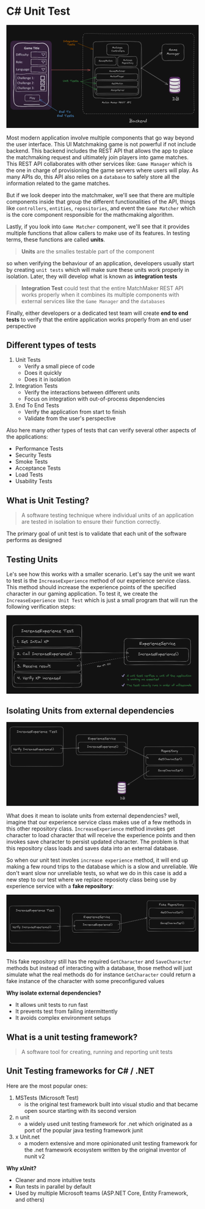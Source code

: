 # C# Unit Test


![Image](./images/01-many-things-to-test.png) <br>

Most modern application involve multiple components that go way beyond the user interface. This UI Matchmaking game is not powerful if not include backend. This backend includes the REST API that allows the app to place the matchmaking request and ultimately join players into game matches. This REST API collaborates with other services like: `Game Manager` which is the one in charge of provisioning the game servers where users will play. As many APIs do, this API also relies on a `database` to safely store all the information related to the game matches.

But if we look deeper into the matchmaker, we'll see that there are multiple components inside that group the different functionalities of the API, things like `controllers`, `entities`, `repositories`, and event the `Game Matcher` which is the core component responsible for the mathcmaking algorithm.

Lastly, if you look into `Game Matcher` component, we'll see that it provides multiple functions that allow callers to make use of its features. In testing terms, these functions are called **units**.

> **Units** are the smalles testable part of the component

so when verifying the behaviour of an application, developers usually start by creating `unit tests` which will make sure these units work properly in isolation. Later, they will develop what is known as **integration tests**

> **Integration Test** could test that the entire MatchMaker REST API works properly when it combines its multiple components with external services like the `Game Manager` and the `databases`

Finally, either developers or a dedicated test team will create **end to end tests** to verify that the entire application works properly from an end user perspective



## Different types of tests

1. Unit Tests
    * Verify a small piece of code
    * Does it quickly
    * Does it in isolation
2. Integration Tests
    * Verify the interactions between different units
    * Focus on integration with out-of-process dependencies
3. End To End Tests
    * Verify the application from start to finish
    * Validate from the user's perspective

Also here many other types of tests that can verify several other aspects of the applications:
* Performance Tests
* Security Tests
* Smoke Tests
* Acceptance Tests
* Load Tests
* Usability Tests

## What is Unit Testing?
> A software testing technique where individual units of an application are tested in isolation to ensure their function correctly.

The primary goal of unit test is to validate that each unit of the software performs as designed


## Testing Units
Le's see how this works with a smaller scenario. Let's say the unit we want to test is the `IncreaseExperience` method of our experience service class. This method should increase the experience points of the specified character in our gaming application. To test it, we create the `IncreaseExperience Unit Test` which is just a small program that will run the following verification steps:

![Image](./images/02-unit-test.png) <br>



## Isolating Units from external dependencies

![Image](./images/03-isolating-units-from-extdependencies.png) <br>

What does it mean to isolate units from external dependencies? well, imagine that our experience service class makes use of a few methods in this other repository class. `IncreaseExperience` method invokes get character to load character that will receive the experience points and then invokes save character to persist updated character. The problem is that this repository class loads and saves data into an external database. 

So when our unit test involes `increase experience` method, it will end up making a few round trips to the database which is a slow and unreliable. We don't want slow nor unreliable tests, so what we do in this case is add a new step to our test where we replace reposioty class being use by experience service with a **fake repository**:

![Image](./images/04-fake-repo.png) <br>


This fake repository still has the required `GetCharacter` and `SaveCharacter` methods but instead of interacting with a database, those method will just simulate what the real methods do for instance `GetCharacter` could return a fake instance of the character with some preconfigured values 

**Why isolate external dependencies?**
* It allows unit tests to run fast
* It prevents test from failing intermittently
* It avoids complex environment setups


## What is a unit testing framework?
> A software tool for creating, running and reporting unit tests

## Unit Testing frameworks for C# / .NET
Here are the most popular ones:
1. MSTests (Microsoft Test)
    * is the original test framework built into visual studio and that became open source starting with its second version
2. n unit
    * a widely used unit testing framework for .net which originated as a port of the popular java testing framework junit
3. x Unit.net
    * a modern extensive and more opinionated unit testing framework for the .net framework ecosystem written by the original inventor of nunit v2

**Why xUnit?**
* Cleaner and more intuitive tests
* Run tests in parallel by default 
* Used by multiple Microsoft teams (ASP.NET Core, Entity Framework, and others)